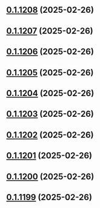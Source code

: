 ## [0.1.1208](https://github.com/binary-braids/terraform-oracle/compare/v0.1.1207...v0.1.1208) (2025-02-26)



## [0.1.1207](https://github.com/binary-braids/terraform-oracle/compare/v0.1.1206...v0.1.1207) (2025-02-26)



## [0.1.1206](https://github.com/binary-braids/terraform-oracle/compare/v0.1.1205...v0.1.1206) (2025-02-26)



## [0.1.1205](https://github.com/binary-braids/terraform-oracle/compare/v0.1.1204...v0.1.1205) (2025-02-26)



## [0.1.1204](https://github.com/binary-braids/terraform-oracle/compare/v0.1.1203...v0.1.1204) (2025-02-26)



## [0.1.1203](https://github.com/binary-braids/terraform-oracle/compare/v0.1.1202...v0.1.1203) (2025-02-26)



## [0.1.1202](https://github.com/binary-braids/terraform-oracle/compare/v0.1.1201...v0.1.1202) (2025-02-26)



## [0.1.1201](https://github.com/binary-braids/terraform-oracle/compare/v0.1.1200...v0.1.1201) (2025-02-26)



## [0.1.1200](https://github.com/binary-braids/terraform-oracle/compare/v0.1.1199...v0.1.1200) (2025-02-26)



## [0.1.1199](https://github.com/binary-braids/terraform-oracle/compare/v0.1.1198...v0.1.1199) (2025-02-26)



